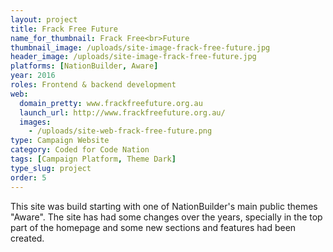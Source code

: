 ```yaml
---
layout: project
title: Frack Free Future
name_for_thumbnail: Frack Free<br>Future
thumbnail_image: /uploads/site-image-frack-free-future.jpg
header_image: /uploads/site-image-frack-free-future.jpg
platforms: [NationBuilder, Aware]
year: 2016
roles: Frontend & backend development
web:
  domain_pretty: www.frackfreefuture.org.au
  launch_url: http://www.frackfreefuture.org.au/
  images:
    - /uploads/site-web-frack-free-future.png
type: Campaign Website
category: Coded for Code Nation
tags: [Campaign Platform, Theme Dark]
type_slug: project
order: 5
---
```


This site was build starting with one of NationBuilder's main public themes "Aware". The site has had some changes over the years, specially in the top part of the homepage and some new sections and features had been created.